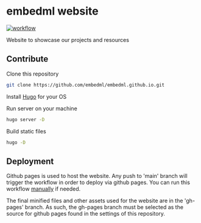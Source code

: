 # embedml website

[![workflow](https://github.com/embedml/embedml.github.io/actions/workflows/gh-pages.yml/badge.svg)](https://github.com/embedml/embedml.github.io/actions/workflows/gh-pages.yml)

Website to showcase our projects and resources

## Contribute

Clone this repository

```bash
git clone https://github.com/embedml/embedml.github.io.git
```

Install [Hugo](https://gohugo.io/getting-started/installing) for your OS

Run server on your machine

```bash
hugo server -D
```

Build static files

```bash
hugo -D
```

## Deployment

Github pages is used to host the website. Any push to 'main' branch will trigger the workflow in order to deploy via github pages. You can run this workflow [manually](https://github.com/embedml/embedml.github.io/actions/workflows/gh-pages.yml) if needed.

The final minified files and other assets used for the website are in the 'gh-pages' branch. As such, the gh-pages branch must be selected as the source for github pages found in the settings of this repository.
